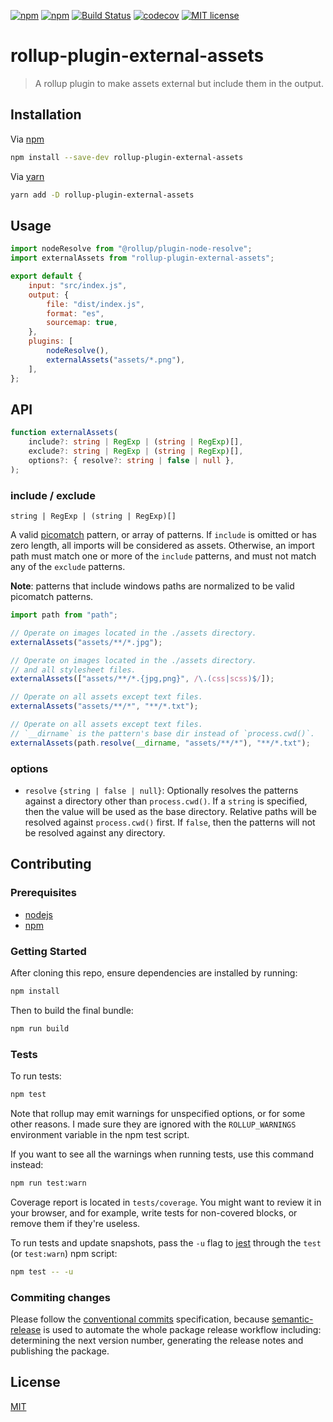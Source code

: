 [![npm](https://img.shields.io/npm/dt/rollup-plugin-external-assets)](https://www.npmjs.com/package/rollup-plugin-external-assets)
[![npm](https://img.shields.io/npm/v/rollup-plugin-external-assets)](https://www.npmjs.com/package/rollup-plugin-external-assets)
[![Build Status](https://travis-ci.com/soufyakoub/rollup-plugin-external-assets.svg?branch=master)](https://travis-ci.com/soufyakoub/rollup-plugin-external-assets)
[![codecov](https://codecov.io/gh/soufyakoub/rollup-plugin-external-assets/branch/master/graph/badge.svg)](https://codecov.io/gh/soufyakoub/rollup-plugin-external-assets)
[![MIT license](https://img.shields.io/badge/License-MIT-blue.svg)][1]

# rollup-plugin-external-assets
> A rollup plugin to make assets external but include them in the output.

## Installation

Via [npm][2]

```sh
npm install --save-dev rollup-plugin-external-assets
```

Via [yarn][3]

```sh
yarn add -D rollup-plugin-external-assets
```

## Usage

```javascript
import nodeResolve from "@rollup/plugin-node-resolve";
import externalAssets from "rollup-plugin-external-assets";

export default {
	input: "src/index.js",
	output: {
		file: "dist/index.js",
		format: "es",
		sourcemap: true,
	},
	plugins: [
		nodeResolve(),
		externalAssets("assets/*.png"),
	],
};
```

## API

```typescript
function externalAssets(
	include?: string | RegExp | (string | RegExp)[],
	exclude?: string | RegExp | (string | RegExp)[],
	options?: { resolve?: string | false | null },
);
```

### include / exclude

`string | RegExp | (string | RegExp)[]`

A valid [picomatch][9] pattern, or array of patterns.
If `include` is omitted or has zero length, all imports will be considered as assets.
Otherwise, an import path must match one or more of the `include` patterns,
and must not match any of the `exclude` patterns.

**Note**: patterns that include windows paths are normalized to be valid picomatch patterns.

```javascript
import path from "path";

// Operate on images located in the ./assets directory.
externalAssets("assets/**/*.jpg");

// Operate on images located in the ./assets directory.
// and all stylesheet files.
externalAssets(["assets/**/*.{jpg,png}", /\.(css|scss)$/]);

// Operate on all assets except text files.
externalAssets("assets/**/*", "**/*.txt");

// Operate on all assets except text files.
// `__dirname` is the pattern's base dir instead of `process.cwd()`.
externalAssets(path.resolve(__dirname, "assets/**/*"), "**/*.txt");
```

### options

- `resolve` `{string | false | null}`: Optionally resolves the patterns against a directory other than `process.cwd()`.
If a `string` is specified, then the value will be used as the base directory.
Relative paths will be resolved against `process.cwd()` first.
If `false`, then the patterns will not be resolved against any directory.

## Contributing

### Prerequisites
- [nodejs][4]
- [npm][2]

### Getting Started

After cloning this repo, ensure dependencies are installed by running:

```sh
npm install
```

Then to build the final bundle:

```sh
npm run build
```

### Tests

To run tests:

```sh
npm test
```

Note that rollup may emit warnings for unspecified options, or for some other reasons.
I made sure they are ignored with the `ROLLUP_WARNINGS` environment variable in the npm test script.

If you want to see all the warnings when running tests, use this command instead:

```sh
npm run test:warn
```

Coverage report is located in `tests/coverage`.
You might want to review it in your browser, and for example,
write tests for non-covered blocks, or remove them if they're useless.

To run tests and update snapshots, pass the `-u` flag to [jest][8] through the `test` (or `test:warn`) npm script:

```sh
npm test -- -u
```

### Commiting changes

Please follow the [conventional commits][5] specification, because [semantic-release][6] is used to automate the whole package release workflow including: determining the next version number, generating the release notes and publishing the package.

## License

[MIT][1]

[1]: LICENSE
[2]: https://npmjs.org/
[3]: https://yarnpkg.com
[4]: https://nodejs.org
[5]: https://www.conventionalcommits.org/en/v1.0.0/
[6]: https://github.com/semantic-release/semantic-release
[7]: https://github.com/concordancejs/concordance/issues/68
[8]: https://jestjs.io/
[9]: https://github.com/micromatch/picomatch#globbing-features
